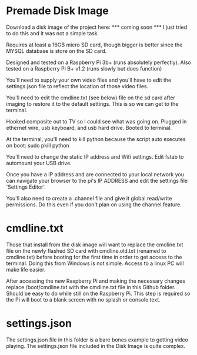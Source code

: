 # Premade Disk Image

Download a disk image of the project here: *** coming soon *** I just tried to do this and it was not a simple task

Requires at least a 16GB micro SD card, though bigger is better since the MYSQL database is store on the SD card.

Designed and tested on a Raspberry Pi 3b+ (runs absolutely perfectly). Also tested on a Raspberry Pi B+ v1.2 (runs slowly but does function)

You'll need to supply your own video files and you'll have to edit the settings.json file to reflect the location of those video files.

You'll need to edit the cmdline.txt (see below) file on the sd card after imaging to restore it to the default settings. This is so we can get to the terminal.

Hooked composite out to TV so I could see what was going on. Plugged in ethernet wire, usb keyboard, and usb hard drive. Booted to terminal.

At the terminal, you'll need to kill python because the script auto executes on boot: sudo pkill python

You'll need to change the static IP address and Wifi settings. Edit fstab to automount your USB drive.

Once you have a IP address and are connected to your local network you can navigate your browser to the pi's IP ADDRESS and edit the settings file 'Settings Editor'.

You'll also need to create a .channel file and give it global read/write permissions. Do this even if you don't plan on using the channel feature.

# cmdline.txt

Those that install from the disk image will want to replace the cmdline.txt file on the newly flashed SD card with cmdline.old.txt (renamed to cmdline.txt) before booting for the first time in order to get access to the terminal. Doing this from Windows is not simple. Access to a linux PC will make life easier.

After accessing the new Raspberry Pi and making the necessary changes replace /boot/cmdline.txt with the cmdline.txt file in this Github folder. Should be easy to do while still on the Raspberry Pi. This step is required so the Pi will boot to a blank screen with no splash or console text.

# settings.json

The settings.json file in this folder is a bare bones example to getting video playing. The settings.json file included in the Disk Image is quite complex.
